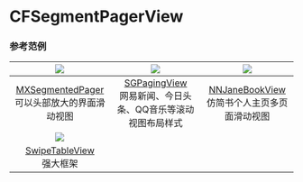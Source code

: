 # CFSegmentPagerView

### 参考范例

|[![](https://github.com/CooFree/CFKit/blob/master/pics/study3.gif)](https://github.com/maxep/MXSegmentedPager)|[![](https://raw.githubusercontent.com/kingsic/SGPagingView/master/Gif/sorgle.gif)](https://raw.githubusercontent.com/kingsic/SGPagingView)|[![](https://github.com/liuzhongning/NNJaneBookView/blob/master/GIF/jianshu.gif)](https://github.com/liuzhongning/NNJaneBookView)|
|:---:|:---:|:---:|
|[MXSegmentedPager](https://github.com/maxep/MXSegmentedPager)<br>可以头部放大的界面滑动视图|[SGPagingView](https://raw.githubusercontent.com/kingsic/SGPagingView)<br>网易新闻、今日头条、QQ音乐等滚动视图布局样式|[NNJaneBookView](https://github.com/liuzhongning/NNJaneBookView)<br>仿简书个人主页多页面滑动视图|
|[![](https://github.com/Roylee-ML/SwipeTableView/blob/master/ScreenShots/screenshot2.gif)](https://github.com/Roylee-ML/SwipeTableView)||||
|[SwipeTableView](https://github.com/Roylee-ML/SwipeTableView)<br>强大框架|||

